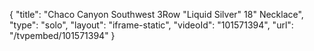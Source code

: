 {
    "title": "Chaco Canyon Southwest 3Row \"Liquid Silver\" 18\" Necklace",
    "type": "solo",
    "layout": "iframe-static",
    "videoId": "101571394",
    "url": "\/tvpembed\/101571394"
}